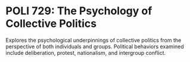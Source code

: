 # POLI 729: The Psychology of Collective Politics

Explores the psychological underpinnings of collective politics from the perspective of both individuals and groups. Political behaviors examined include deliberation, protest, nationalism, and intergroup conflict.